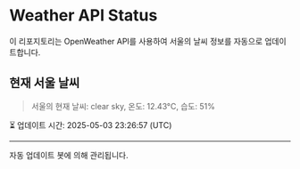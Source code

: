 
# Weather API Status

이 리포지토리는 OpenWeather API를 사용하여 서울의 날씨 정보를 자동으로 업데이트합니다.

## 현재 서울 날씨
> 서울의 현재 날씨: clear sky, 온도: 12.43°C, 습도: 51%

⏳ 업데이트 시간: 2025-05-03 23:26:57 (UTC)

---
자동 업데이트 봇에 의해 관리됩니다.
